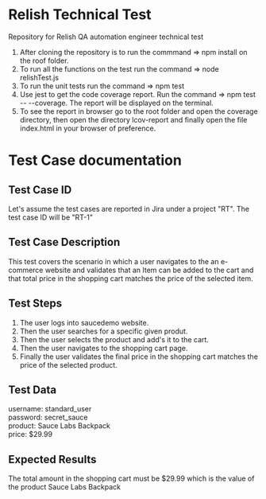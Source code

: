 # Relish Technical Test
Repository for Relish QA automation engineer technical test

1. After cloning the repository is to run the commmand => npm install on the roof folder.
2. To run all the functions on the test run the command => node relishTest.js
3. To run the unit tests run the command => npm test
4. Use jest to get the code coverage report. Run the command => npm test -- --coverage. The report will be displayed on the terminal. 
5. To see the report in browser go to the root folder and open the coverage directory, then open the directory lcov-report and finally open the file index.html in your browser of preference. 

#  Test Case documentation

## Test Case ID
Let's assume the test cases are reported in Jira under a project "RT". 
The test case ID will be "RT-1"

## Test Case Description
This test covers the scenario in which a user navigates to the an e-commerce website and validates that an Item can be added to the cart and that total price in the shopping cart matches the price of the selected item. 

## Test Steps
1. The user logs into saucedemo website.
2. Then the user searches for a specific given produt. 
3. Then the user selects the product and add's it to the cart.
4. Then the user navigates to the shopping cart page.
5. Finally the user validates the final price in the shopping cart matches the price of the selected product. 

## Test Data
username: standard_user  
password: secret_sauce  
product: Sauce Labs Backpack  
price: $29.99

## Expected Results
The total amount in the shopping cart must be $29.99 which is the value of the product Sauce Labs Backpack


